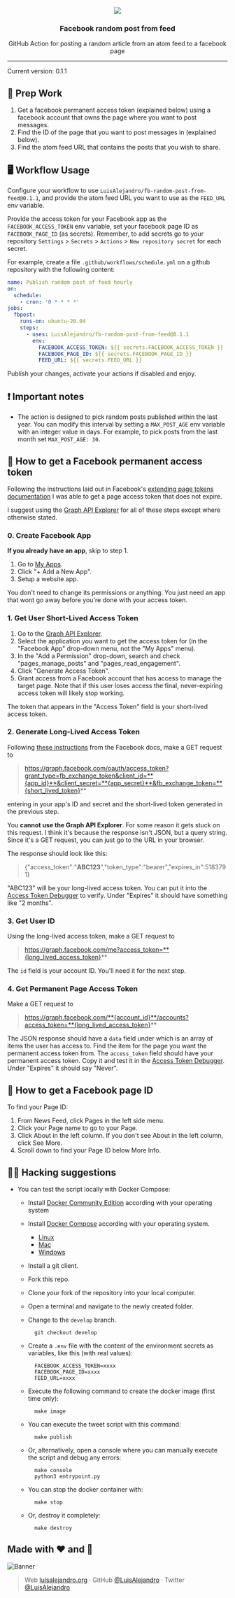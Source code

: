 <p align='center'>
  <img src="https://github.com/LuisAlejandro/fb-random-post-from-feed/blob/develop/branding/banner.svg">
  <h3 align="center">Facebook random post from feed</h3>
  <p align="center">GitHub Action for posting a random article from an atom feed to a facebook page</p>
</p>

---

Current version: 0.1.1

## 🎒 Prep Work
1. Get a facebook permanent access token (explained below) using a facebook account that owns the page where you want to post messages.
2. Find the ID of the page that you want to post messages in (explained below).
3. Find the atom feed URL that contains the posts that you wish to share.

## 🖥 Workflow Usage

Configure your workflow to use `LuisAlejandro/fb-random-post-from-feed@0.1.1`,
and provide the atom feed URL you want to use as the `FEED_URL` env variable.

Provide the access token for your Facebook app as the
`FACEBOOK_ACCESS_TOKEN` env variable, set your facebook page ID as
`FACEBOOK_PAGE_ID` (as secrets). Remember, to add secrets go to your repository
`Settings` > `Secrets` > `Actions` > `New repository secret`
for each secret.

For example, create a file `.github/workflows/schedule.yml` on
a github repository with the following content:

```yml
name: Publish random post of feed hourly
on:
  schedule:
    - cron: '0 * * * *'
jobs:
  fbpost:
    runs-on: ubuntu-20.04
    steps:
      - uses: LuisAlejandro/fb-random-post-from-feed@0.1.1
        env:
          FACEBOOK_ACCESS_TOKEN: ${{ secrets.FACEBOOK_ACCESS_TOKEN }}
          FACEBOOK_PAGE_ID: ${{ secrets.FACEBOOK_PAGE_ID }}
          FEED_URL: ${{ secrets.FEED_URL }}
```

Publish your changes, activate your actions if disabled and enjoy.

## ❗ Important notes

* The action is designed to pick random posts published within the last year. You can modify this
interval by setting a `MAX_POST_AGE` env variable with an integer value in days. For example, to pick posts
from the last month set `MAX_POST_AGE: 30`.

## 👥 How to get a Facebook permanent access token

Following the instructions laid out in Facebook's [extending page tokens documentation][2] I was able to get a page access token that does not expire.

I suggest using the [Graph API Explorer][3] for all of these steps except where otherwise stated.

### 0. Create Facebook App

**If you already have an app**, skip to step 1.

1. Go to [My Apps][4].
2. Click "+ Add a New App".
3. Setup a website app.

You don't need to change its permissions or anything. You just need an app that wont go away before you're done with your access token.

### 1. Get User Short-Lived Access Token

1. Go to the [Graph API Explorer][3].
3. Select the application you want to get the access token for (in the "Facebook App" drop-down menu, not the "My Apps" menu).
4. In the "Add a Permission" drop-down, search and check "pages_manage_posts" and "pages_read_engagement".
5. Click "Generate Access Token".
6. Grant access from a Facebook account that has access to manage the target page. Note that if this user loses access the final, never-expiring access token will likely stop working.

The token that appears in the "Access Token" field is your short-lived access token.

### 2. Generate Long-Lived Access Token

Following [these instructions][5] from the Facebook docs, make a GET request to

> https://graph.facebook.com/oauth/access_token?grant_type=fb_exchange_token&client_id=**{app_id}**&client_secret=**{app_secret}**&fb_exchange_token=**{short_lived_token}**

entering in your app's ID and secret and the short-lived token generated in the previous step.

You **cannot use the Graph API Explorer**. For some reason it gets stuck on this request. I think it's because the response isn't JSON, but a query string. Since it's a GET request, you can just go to the URL in your browser.

The response should look like this:

> {"access_token":"**ABC123**","token_type":"bearer","expires_in":5183791}

"ABC123" will be your long-lived access token. You can put it into the [Access Token Debugger][7] to verify. Under "Expires" it should have something like "2 months".

### 3. Get User ID

Using the long-lived access token, make a GET request to 

> https://graph.facebook.com/me?access_token=**{long_lived_access_token}**

The `id` field is your account ID. You'll need it for the next step.

### 4. Get Permanent Page Access Token

Make a GET request to

> https://graph.facebook.com/**{account_id}**/accounts?access_token=**{long_lived_access_token}**

The JSON response should have a `data` field under which is an array of items the user has access to. Find the item for the page you want the permanent access token from. The `access_token` field should have your permanent access token. Copy it and test it in the [Access Token Debugger][7]. Under "Expires" it should say "Never".

[2]:https://developers.facebook.com/docs/facebook-login/access-tokens#extendingpagetokens
[3]:https://developers.facebook.com/tools/explorer
[4]:https://developers.facebook.com/apps/
[5]:https://developers.facebook.com/docs/facebook-login/access-tokens#extending
[6]:https://luckymarmot.com/paw
[7]:https://developers.facebook.com/tools/debug/accesstoken

## 👥 How to get a Facebook page ID

To find your Page ID:

1. From News Feed, click Pages in the left side menu.
2. Click your Page name to go to your Page.
3. Click About in the left column. If you don't see About in the left column, click See More.
4. Scroll down to find your Page ID below More Info.

## 🕵🏾 Hacking suggestions

- You can test the script locally with Docker Compose:

  * Install [Docker Community Edition](https://docs.docker.com/install/#supported-platforms) according with your operating system
  * Install [Docker Compose](https://docs.docker.com/compose/install/) according with your operating system.

      - [Linux](https://docs.docker.com/compose/install/#install-compose-on-linux-systems)
      - [Mac](https://docs.docker.com/compose/install/#install-compose-on-macos)
      - [Windows](https://docs.docker.com/compose/install/#install-compose-on-windows-desktop-systems)

  * Install a git client.
  * Fork this repo.
  * Clone your fork of the repository into your local computer.
  * Open a terminal and navigate to the newly created folder.
  * Change to the `develop` branch.

          git checkout develop

  * Create a `.env` file with the content of the environment secrets as variables, like this (with real values):

          FACEBOOK_ACCESS_TOKEN=xxxx
          FACEBOOK_PAGE_ID=xxxx
          FEED_URL=xxxx

  * Execute the following command to create the docker image (first time only):

          make image

  * You can execute the tweet script with this command:

          make publish

  * Or, alternatively, open a console where you can manually execute the script and debug any errors:

          make console
          python3 entrypoint.py

  * You can stop the docker container with:
  
          make stop

  * Or, destroy it completely:
  
          make destroy
  

## Made with :heart: and :hamburger:

![Banner](https://github.com/LuisAlejandro/fb-random-post-from-feed/blob/develop/branding/author-banner.svg)

> Web [luisalejandro.org](http://luisalejandro.org/) · GitHub [@LuisAlejandro](https://github.com/LuisAlejandro) · Twitter [@LuisAlejandro](https://twitter.com/LuisAlejandro)